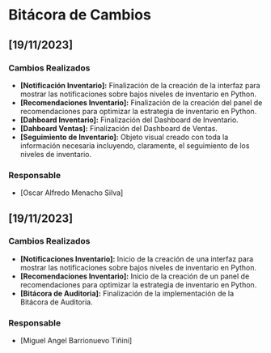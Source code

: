 # Bitácora de Cambios

## [19/11/2023]

### Cambios Realizados

- **[Notificación Inventario]:** Finalización de la creación de la interfaz para mostrar las notificaciones sobre bajos niveles de inventario en Python.
- **[Recomendaciones Inventario]:** Finalización de la creación del panel de recomendaciones para optimizar la estrategia de inventario en Python.
- **[Dahboard Inventario]:** Finalización del Dashboard de Inventario.
- **[Dahboard Ventas]:** Finalización del Dashboard de Ventas.
- **[Seguimiento de Inventario]:** Objeto visual creado con toda la información necesaria incluyendo, claramente, el seguimiento de los niveles de inventario.

### Responsable

- [Oscar Alfredo Menacho Silva]

## [19/11/2023]

### Cambios Realizados

- **[Notificaciones Inventario]:** Inicio de la creación de una interfaz para mostrar las notificaciones sobre bajos niveles de inventario en Python.
- **[Recomendaciones Inventario]:** Inicio de la creación de un panel de recomendaciones para optimizar la estrategia de inventario en Python.
- **[Bitácora de Auditoria]:** Finalización de la implementación de la Bitácora de Auditoria.

### Responsable

- [Miguel Angel Barrionuevo Tiñini]
